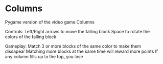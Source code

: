 # Columns
Pygame version of the video game Columns

Controls:
Left/Right arrows to move the falling block
Space to rotate the colors of the falling block

Gameplay:
Match 3 or more blocks of the same color to make them dissapear
Matching more blocks at the same time will reward more points
If any column fills up to the top, you lose